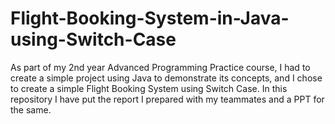 # Flight-Booking-System-in-Java-using-Switch-Case
As part of my 2nd year Advanced Programming Practice course, I had to create a simple project using Java to demonstrate its concepts, and I chose to create a simple Flight Booking System using Switch Case. In this repository I have put the report I prepared with my teammates and a PPT for the same.
